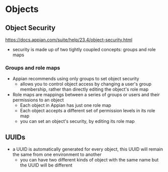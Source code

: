 # Objects

## Object Security
https://docs.appian.com/suite/help/23.4/object-security.html
- security is made up of two tightly coupled concepts: groups and role maps
### Groups and role maps
- Appian recommends using only groups to set object security
    - allows you to control object access by changing a user's group membership, rather than directly editing the object's role map
- Role maps are mappings between a series of groups or users and their permissions to an object
    - Each object in Appian has just one role map
    - Each object accepts a different set of permission levels in its role map
    - you can set an object's security, by editing its role map
## UUIDs
- a UUID is automatically generated for every object, this UUID will remain the same from one environment to another
    - you can have two different kinds of object with the same name but the UUID will be different